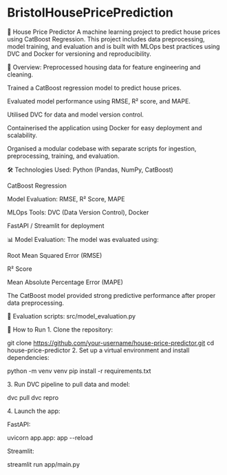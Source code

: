 # BristolHousePricePrediction
🏡 House Price Predictor
A machine learning project to predict house prices using CatBoost Regression. This project includes data preprocessing, model training, and evaluation and is built with MLOps best practices using DVC and Docker for versioning and reproducibility.

📌 Overview: Preprocessed housing data for feature engineering and cleaning.

Trained a CatBoost regression model to predict house prices.

Evaluated model performance using RMSE, R² score, and MAPE.

Utilised DVC for data and model version control.

Containerised the application using Docker for easy deployment and scalability.

Organised a modular codebase with separate scripts for ingestion, preprocessing, training, and evaluation.

🛠 Technologies Used: Python (Pandas, NumPy, CatBoost)

CatBoost Regression

Model Evaluation: RMSE, R² Score, MAPE

MLOps Tools: DVC (Data Version Control), Docker

FastAPI / Streamlit for deployment

📊 Model Evaluation: The model was evaluated using:

Root Mean Squared Error (RMSE)

R² Score

Mean Absolute Percentage Error (MAPE)

The CatBoost model provided strong predictive performance after proper data preprocessing.

📁 Evaluation scripts: src/model_evaluation.py

🚀 How to Run 1.⁠ ⁠Clone the repository:

git clone https://github.com/your-username/house-price-predictor.git cd house-price-predictor 2.⁠ ⁠Set up a virtual environment and install dependencies:

python -m venv venv pip install -r requirements.txt

3.⁠ ⁠Run DVC pipeline to pull data and model:

dvc pull dvc repro

4.⁠ ⁠Launch the app:

FastAPI:

uvicorn app.app: app --reload

Streamlit:

streamlit run app/main.py
